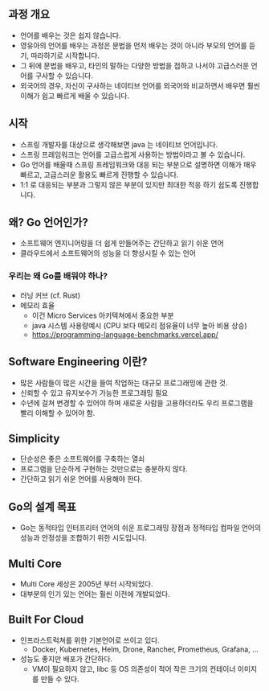 ## 과정 개요
* 언어를 배우는 것은 쉽지 않습니다. 
* 영유아의 언어를 배우는 과정은 문법을 먼저 배우는 것이 아니라 부모의 언어를 듣기, 따라하기로 시작합니다. 
* 그 뒤에 문법을 배우고, 타인의 말하는 다양한 방법을 접하고 나서야 고급스러운 언어를 구사할 수 있습니다. 
* 외국어의 경우, 자신이 구사하는 네이티브 언어를 외국어와 비교하면서 배우면 훨씬 이해가 쉽고 빠르게 배울 수 있습니다. 

## 시작 
* 스프링 개발자를 대상으로 생각해보면 java 는 네이티브 언어입니다. 
* 스프링 프레임워크는 언어를 고급스럽게 사용하는 방법이라고 볼 수 있습니다. 
* Go 언어를 배울때 스프링 프레임워크와 대응 되는 부분으로 설명하면 이해가 매우 빠르고, 고급스러운 활용도 빠르게 진행할 수 있습니다.
* 1:1 로 대응되는 부분과 그렇지 않은 부분이 있지만 최대한 적응 하기 쉽도록 진행합니다.


## 왜? Go 언어인가?
* 소프트웨어 엔지니어링을 더 쉽게 만들어주는 간단하고 읽기 쉬운 언어
* 클라우드에서 소프트웨어의 성능을 더 향상시킬 수 있는 언어

### 우리는 왜 Go를 배워야 하나?
* 러닝 커브 (cf. Rust)
* 메모리 효율
  * 이건 Micro Services 아키텍쳐에서 중요한 부분
  * java 시스템 사용량예시 (CPU 보다 메모리 점유율이 너무 높아 비용 상승)
  * https://programming-language-benchmarks.vercel.app/

## Software Engineering 이란?
* 많은 사람들이 많은 시간을 들여 작업하는 대규모 프로그래밍에 관한 것.
* 신뢰할 수 있고 유지보수가 가능한 프로그래밍 필요
* 수년에 걸쳐 변경할 수 있어야 하며 새로운 사람을 고용하더라도 우리 프로그램을 빨리 이해할 수 있어야 함.

## Simplicity
* 단순성은 좋은 소프트웨어를 구축하는 열쇠
* 프로그램을 단순하게 구현하는 것만으로는 충분하지 않다.
* 간단하고 읽기 쉬운 언어를 사용해야 한다.

## Go의 설계 목표
* Go는 동적타입 인터프리터 언어의 쉬운 프로그래밍 장점과 정적타입 컴파일 언어의 성능과 안정성을 조합하기 위한 시도입니다. 

## Multi Core
* Multi Core 세상은 2005년 부터 시작되었다.
* 대부분의 인기 있는 언어는 훨씬 이전에 개발되었다.

## Built For Cloud
* 인프라스트럭쳐를 위한 기본언어로 쓰이고 있다. 
  * Docker, Kubernetes, Helm, Drone, Rancher, Prometheus, Grafana, ...
* 성능도 좋지만 배포가 간단하다. 
  * VM이 필요하지 않고, libc 등 OS 의존성이 적어 작은 크기의 컨테이너 이미지를 만들 수 있다.
  


